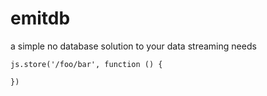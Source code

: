 # emitdb

a simple no database solution to your data streaming needs

```
js.store('/foo/bar', function () {

})